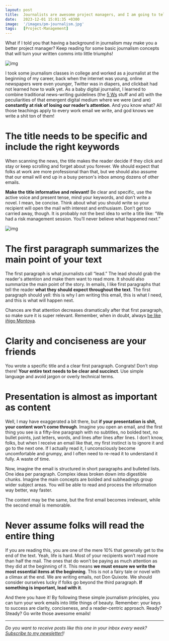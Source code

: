 ```yaml
---
layout: post
title:  Journalists are awesome project managers, and I am going to tell you why
date:   2023-12-01 15:01:35 +0300
image:  '/images/pm-journalism.jpg'
tags:   [Project-Management]
---
```


What if I told you that having a background in journalism may make you a better project manager? Keep reading for some basic journalism concepts that will turn your written comms into little triumphs!

![img]({{site.baseurl}}/images/pm-journalism.jpg#center)

I took some journalism classes in college and worked as a journalist at the beginning of my career, back when the internet was young, online newspapers were even younger, Twitter was in diapers, and clickbait had not learned how to walk yet. As a baby digital journalist, I learned to combine traditional news-writing guidelines (the [5 Ws](https://en.wikipedia.org/wiki/Five_Ws) stuff and all) with the peculiarities of that emergent digital medium where we were (and are) **constantly at risk of losing our reader’s attention**. And you know what? All those teachings apply to every work email we write, and god knows we write a shit ton of them! 

# The title needs to be specific and include the right keywords

When scanning the news, the title makes the reader decide if they click and stay or keep scrolling and forget about you forever. We should expect that folks at work are more professional than that, but we should also assume that our email will end up in a busy person's inbox among dozens of other emails. 

**Make the title informative and relevant!** Be clear and specific, use the active voice and present tense, mind your keywords, and don’t write a novel. I mean, be concise. Think about what you should write so your recipient will open the mail with interest and enthusiasm. Don’t get too carried away, though. It is probably not the best idea to write a title like: “We had a risk management session. You’ll never believe what happened next.”

![img]({{site.baseurl}}/images/pm-journalism.webp#center)

# The first paragraph summarizes the main point of your text

The first paragraph is what journalists call “lead.”  The lead should grab the reader's attention and make them want to read more. It should also summarize the main point of the story. In emails, I like first paragraphs that tell the reader **what they should expect throughout the text**. The first paragraph should yell: this is why I am writing this email, this is what I need, and this is what will happen next.

Chances are that attention decreases dramatically after that first paragraph, so make sure it is super relevant. Remember, when in doubt, always [be like íñigo Montoya](https://popcultureguidetopm.substack.com/p/three-learnings-from-the-princess).

# Clarity and conciseness are your friends 

You wrote a specific title and a clear first paragraph. Congrats! Don’t stop there! **Your entire text needs to be clear and succinct**. Use simple language and avoid jargon or overly technical terms. 

# Presentation is almost as important as content

Well, I may have exaggerated a bit there, but **if your presentation is shit, your content won’t come through**. Imagine you open an email, and the first thing you see is a fifty-line paragraph with no subtitles, no bolded text, no bullet points, just letters, words, and lines after lines after lines. I don’t know, folks, but when I receive an email like that, my first instinct is to ignore it and go to the next one. If I actually read it, I unconsciously become uncomfortable and grumpy, and I often need to re-read it to understand it fully. A waste of time.

Now, imagine the email is structured in short paragraphs and bulleted lists. One idea per paragraph. Complex ideas broken down into digestible chunks. Imagine the main concepts are bolded and subheadings group wider subject areas. You will be able to read and process the information way better, way faster. 

The content may be the same, but the first email becomes irrelevant, while the second email is memorable.

# Never assume folks will read the entire thing

If you are reading this, you are one of the mere 10% that generally get to the end of the text. Yeah, life is hard. Most of your recipients won’t read more than half the mail. The ones that do won’t be paying as much attention as they did at the beginning of it. This means **we must ensure we write the most essential items at the beginning**. This is not a fairy tale or novel with a climax at the end. We are writing emails, not Don Quixote. We should consider ourselves lucky if folks go beyond the third paragraph. **If something is important, lead with it**.

And there you have it! By following these simple journalism principles, you can turn your work emails into little things of beauty. Remember: your keys to success are clarity, conciseness, and a reader-centric approach. Ready? Steady? Go write those awesome emails!

------

*Do you want to receive posts like this one in your inbox every week?  [<u>Subscribe to my newsletter!</u>](https://popcultureguidetopm.substack.com/)!* 